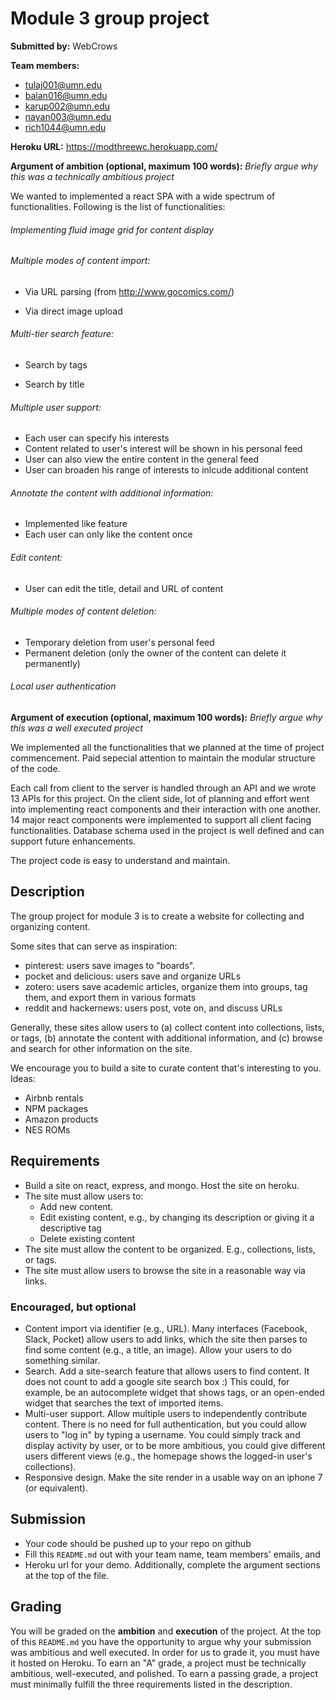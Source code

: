 # Module 3 group project #
__Submitted by:__ WebCrows

__Team members:__

- tulaj001@umn.edu
- balan016@umn.edu
- karup002@umn.edu
- nayan003@umn.edu
- rich1044@umn.edu

__Heroku URL:__ https://modthreewc.herokuapp.com/

__Argument of ambition (optional, maximum 100 words):__
_Briefly argue why this was a technically ambitious project_

We wanted to implemented a react SPA with a wide spectrum of functionalities. Following is the list of functionalities:

###### Implementing fluid image grid for content display
###### Multiple modes of content import:
   - Via URL parsing (from http://www.gocomics.com/)
   
   - Via direct image upload
   
###### Multi-tier search feature:
   - Search by tags
   
   - Search by title
   
###### Multiple user support: 

   - Each user can specify his interests
   - Content related to user's interest will be shown in his personal feed
   - User can also view the entire content in the general feed
   - User can broaden his range of interests to inlcude additional content

###### Annotate the content with additional information:

   - Implemented like feature
   - Each user can only like the content once
   
###### Edit content:
   - User can edit the title, detail and URL of content
   
###### Multiple modes of content deletion:
   - Temporary deletion from user's personal feed
   - Permanent deletion (only the owner of the content can delete it permanently)

###### Local user authentication

__Argument of execution (optional, maximum 100 words):__
_Briefly argue why this was a well executed project_

We implemented all the functionalities that we planned at the time of project commencement. Paid sepecial attention to maintain the modular structure of the code. 

Each call from client to the server is handled through an API and we wrote 13 APIs for this project. On the client side, lot of planning and effort went into implementing react components and their interaction with one another. 14 major react components were implemented to support all client facing functionalities. Database schema used in the project is well defined and can support future enhancements.

The project code is easy to understand and maintain.  

## Description ##
The group project for module 3 is to create a website for collecting and organizing content.

Some sites that can serve as inspiration:

- pinterest: users save images to "boards".
- pocket and delicious: users save and organize URLs
- zotero: users save academic articles, organize them into groups, tag them, and export them in various formats
- reddit and hackernews: users post, vote on, and discuss URLs

Generally, these sites allow users to (a) collect content into collections, lists, or tags, (b) annotate the content with additional information, and (c) browse and search for other information on the site.

We encourage you to build a site to curate content that's interesting to you. Ideas:

- Airbnb rentals
- NPM packages
- Amazon products
- NES ROMs


## Requirements ##

- Build a site on react, express, and mongo. Host the site on heroku.
- The site must allow users to:
  - Add new content.
  - Edit existing content, e.g., by changing its description or giving it a descriptive tag
  - Delete existing content
- The site must allow the content to be organized.  E.g., collections, lists, or tags.
- The site must allow users to browse the site in a reasonable way via links.


### Encouraged, but optional ###

- Content import via identifier (e.g., URL). Many interfaces (Facebook, Slack, Pocket) allow users to add links, which the site then parses to find some content (e.g., a title, an image). Allow your users to do something similar.
- Search. Add a site-search feature that allows users to find content. It does not count to add a google site search box :)  This could, for example, be an autocomplete widget that shows tags, or an open-ended widget that searches the text of imported items.
- Multi-user support.  Allow multiple users to independently contribute content.  There is no need for full authentication, but you could allow users to "log in" by typing a username.  You could simply track and display activity by user, or to be more ambitious, you could give different users different views (e.g., the homepage shows the logged-in user's collections).
- Responsive design. Make the site render in a usable way on an iphone 7 (or equivalent).


## Submission ##
- Your code should be pushed up to your repo on github
- Fill this `README.md` out with your team name, team members' emails, and
- Heroku url for your demo. Additionally, complete the argument sections at the top of the file.


## Grading ##
You will be graded on the __ambition__ and __execution__ of the project. At the top of this `README.md` you have the opportunity to argue why your submission was ambitious and well executed. In order for us to grade it, you must have it hosted on Heroku. To earn an "A" grade, a project must be technically ambitious, well-executed, and polished. To earn a passing grade, a project must minimally fulfill the three requirements listed in the description.
